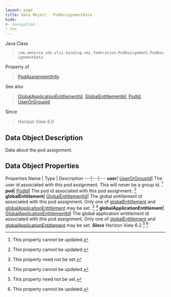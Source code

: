 ```yaml
---
layout: page
title: Data Object - PodAssignmentData
hide:
#- navigation
- toc
---
```






Java Class
> `com.omnissa.vdi.vlsi.binding.vdi.federation.PodAssignment.PodAssignmentData`

Property of
> [PodAssignmentInfo](vdi.federation.PodAssignment.PodAssignmentInfo.md#field_detail)

See also
> [GlobalApplicationEntitlementId](vdi.entity.GlobalApplicationEntitlementId.md), [GlobalEntitlementId](vdi.entity.GlobalEntitlementId.md), [PodId](vdi.entity.PodId.md), [UserOrGroupId](vdi.entity.UserOrGroupId.md)

Since
> Horizon View 6.0


## Data Object Description

Data about the pod assignment.

## Data Object Properties
Properties
Name |  Type |  Description
---|---|---
**user**| [UserOrGroupId](vdi.entity.UserOrGroupId.md)|  The user id associated with this pod assignment. This will never be a group id. [^2]
**pod**| [PodId](vdi.entity.PodId.md)|  The pod id associated with this pod assignment. [^2]
**globalEntitlement**| [GlobalEntitlementId](vdi.entity.GlobalEntitlementId.md)|  The global entitlement id associated with this pod assignment. Only one of [globalEntitlement](vdi.federation.PodAssignment.PodAssignmentData.md#globalEntitlement) and [globalApplicationEntitlement](vdi.federation.PodAssignment.PodAssignmentData.md#globalApplicationEntitlement) may be set. [^1] [^2]
**globalApplicationEntitlement**| [GlobalApplicationEntitlementId](vdi.entity.GlobalApplicationEntitlementId.md)|  The global application entitlement id associated with this pod assignment. Only one of [globalEntitlement](vdi.federation.PodAssignment.PodAssignmentData.md#globalEntitlement) and [globalApplicationEntitlement](vdi.federation.PodAssignment.PodAssignmentData.md#globalApplicationEntitlement) may be set.  **_Since_** Horizon View 6.2 [^1] [^2]


 


[^1]: This property need not be set.
[^2]: This property cannot be updated.